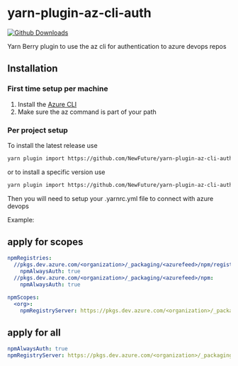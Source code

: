 # yarn-plugin-az-cli-auth
[![Github Downloads](https://img.shields.io/github/downloads/NewFuture/yarn-plugin-az-cli-auth/total)]()

Yarn Berry plugin to use the az cli for authentication to azure devops repos

## Installation

### First time setup per machine
1. Install the [Azure CLI](https://docs.microsoft.com/en-us/cli/azure/install-azure-cli)
2. Make sure the az command is part of your path


### Per project setup
To install the latest release use
```sh
yarn plugin import https://github.com/NewFuture/yarn-plugin-az-cli-auth/releases/latest/download/plugin-az-cli-auth.js
```
or to install a specific version use
```sh
yarn plugin import https://github.com/NewFuture/yarn-plugin-az-cli-auth/releases/download/X.Y.Z/plugin-az-cli-auth.js
```

Then you will need to setup your .yarnrc.yml file to connect with azure devops

Example:

## apply for scopes
```yaml
npmRegistries:
  //pkgs.dev.azure.com/<organization>/_packaging/<azurefeed>/npm/registry:
    npmAlwaysAuth: true
  //pkgs.dev.azure.com/<organization>/_packaging/<azurefeed>/npm:
    npmAlwaysAuth: true

npmScopes:
  <org>:
    npmRegistryServer: https://pkgs.dev.azure.com/<organization>/_packaging/<azurefeed>/npm/registry
```

## apply for all
```yaml
npmAlwaysAuth: true
npmRegistryServer: https://pkgs.dev.azure.com/<organization>/_packaging/<azurefeed>/npm/registry
```
